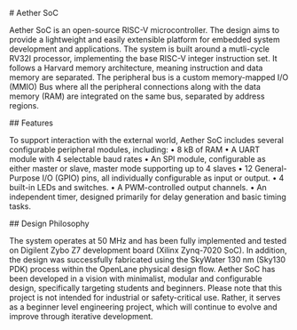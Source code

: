 \# Aether SoC

Aether SoC is an open-source RISC-V microcontroller. The design aims to provide a lightweight and easily extensible platform for embedded system development and applications.
The system is built around a mutli-cycle RV32I processor, implementing the base RISC-V integer instruction set. It follows a Harvard memory architecture, meaning instruction and data memory are separated. The peripheral bus is a custom memory-mapped I/O (MMIO) Bus where all the peripheral connections along with the data memory (RAM) are integrated on the same bus, separated by address regions.

\## Features

To support interaction with the external world, Aether SoC includes several configurable peripheral modules, including:
•	8 kB of RAM
•	A UART module with 4 selectable baud rates
•	An SPI module, configurable as either master or slave, master mode supporting up to 4 slaves
•	12 General-Purpose I/O (GPIO) pins, all individually configurable as input or output.
•	4 built-in LEDs and switches.
•	A PWM-controlled output channels.
•	An independent timer, designed primarily for delay generation and basic timing tasks.

\## Design Philosophy

The system operates at 50 MHz and has been fully implemented and tested on Digilent Zybo Z7 development board (Xilinx Zynq-7020 SoC). In addition, the design was successfully fabricated using the SkyWater 130 nm (Sky130 PDK) process within the OpenLane physical design flow.
Aether SoC has been developed in a vision with minimalist, modular and configurable design, specifically targeting students and beginners.
Please note that this project is not intended for industrial or safety-critical use. Rather, it serves as a beginner level engineering project, which will continue to evolve and improve through iterative development.


